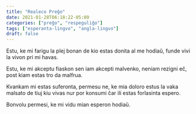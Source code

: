 ```yaml
---
title: "Realeco Preĝo"
date: 2021-01-28T06:18:22-05:00
categories: ["preĝo", "respeguliĝo"]
tags: ["esperanta-lingvo", "angla-lingvo"]
draft: false
---
```

Estu, ke mi farigu la plej bonan de kio estas donita al me hodiaŭ, funde vivi la vivon pri mi havas.

Estu, ke mi akceptu fiaskon sen iam akcepti malvenko, neniam rezigni eĉ, post kiam estas tro da malfrua.

Kvankam mi estas suferonta, permesu ne, ke mia doloro estus la vaka malsato de tiuj kiu vivas nur por konsumi ĉar ili estas forlasinta espero.

Bonvolu permesi, ke mi vidu mian esperon hodiaŭ.

